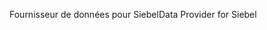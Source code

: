 <span data-ttu-id="49e3f-101">Fournisseur de données pour Siebel</span><span class="sxs-lookup"><span data-stu-id="49e3f-101">Data Provider for Siebel</span></span>
